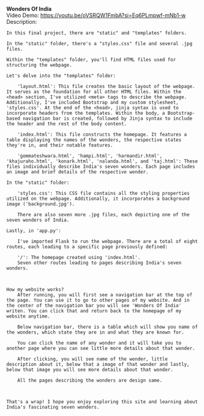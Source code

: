 **Wonders Of India**
<br>
Video Demo:  https://youtu.be/oVSRQW1FmbA?si=Eq6PLmpwf-mNb1-w
<br>
Description:


    In this final project, there are "static" and "templates" folders.

    In the "static" folder, there's a "styles.css" file and several .jpg files.

    Within the "templates" folder, you'll find HTML files used for structuring the webpage.

    Let's delve into the "templates" folder:

        'layout.html': This file creates the basic layout of the webpage. It serves as the foundation for all other HTML files. Within the <head> section, I've utilized <meta> tags to describe the webpage. Additionally, I've included Bootstrap and my custom stylesheet, 'styles.css'. At the end of the <head>, jinja syntax is used to incorporate headers from the templates. Within the body, a Bootstrap-based navigation bar is created, followed by Jinja syntax to include the header and the rest of the body content.

        'index.html': This file constructs the homepage. It features a table displaying the names of the wonders, the respective states they're in, and their notable features.

        'gommateshwara.html', 'hampi.html', 'harmandir.html', 'khajuraho.html', 'konark.html', 'nalanda.html', and 'taj.html': These files individually describe India's seven wonders. Each page includes an image and brief details of the respective wonder.

    In the "static" folder:

        'styles.css': This CSS file contains all the styling properties utilized on the webpage. Additionally, it incorporates a background image ('background.jpg').

        There are also seven more .jpg files, each depicting one of the seven wonders of India.

    Lastly, in 'app.py':

        I've imported Flask to run the webpage. There are a total of eight routes, each leading to a specific page previously defined:

        '/': The homepage created using 'index.html'.
        Seven other routes leading to pages describing India's seven wonders.



    How my website works?
        After running, you will first see a navigation bar at the top of the page. You can use it to go to other pages of my website. And in the center of the navigation bar you will see 'Wonders Of India' writen. You can click that and return back to the homepage of my website anytime.

        Below navigation bar, there is a table which will show you name of the wonders, which state they are in and what they are known for.

        You can click the name of any wonder and it will take you to another page where you can see little more details about that wonder.

        After clicking, you will see name of the wonder, little description about it, below that a image of that wonder and lastly, below that image you will see more details about that wonder.

        All the pages describing the wonders are design same.



    That's a wrap! I hope you enjoy exploring this site and learning about India's fascinating seven wonders.
